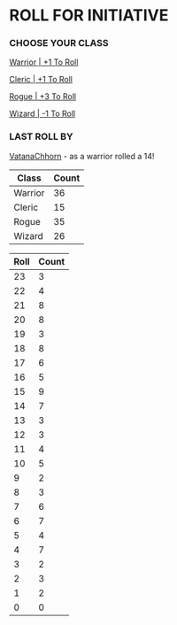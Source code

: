# ROLL FOR INITIATIVE
### CHOOSE YOUR CLASS

[Warrior | +1 To Roll](https://github.com/benjaminsampica/benjaminsampica/issues/new?title=roll%7Cwarrior&body=Just+click+%27Submit+new+issue%27.)

[Cleric | +1 To Roll](https://github.com/benjaminsampica/benjaminsampica/issues/new?title=roll%7Ccleric&body=Just+click+%27Submit+new+issue%27.)

[Rogue | +3 To Roll](https://github.com/benjaminsampica/benjaminsampica/issues/new?title=roll%7Crogue&body=Just+click+%27Submit+new+issue%27.)

[Wizard | -1 To Roll](https://github.com/benjaminsampica/benjaminsampica/issues/new?title=roll%7Cwizard&body=Just+click+%27Submit+new+issue%27.)
### LAST ROLL BY
[VatanaChhorn](https://www.github.com/VatanaChhorn) - as a warrior rolled a 14!

|Class|Count|
|-|-|
|Warrior|36|
|Cleric|15|
|Rogue|35|
|Wizard|26|

|Roll|Count|
|-|-|
|23|3
|22|4
|21|8
|20|8
|19|3
|18|8
|17|6
|16|5
|15|9
|14|7
|13|3
|12|3
|11|4
|10|5
|9|2
|8|3
|7|6
|6|7
|5|4
|4|7
|3|2
|2|3
|1|2
|0|0
